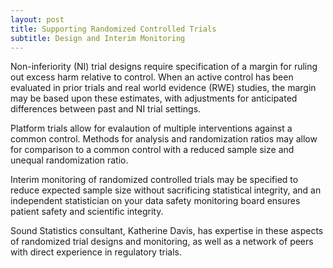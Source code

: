 ```yaml
---
layout: post
title: Supporting Randomized Controlled Trials
subtitle: Design and Interim Monitoring
---
```


Non-inferiority (NI) trial designs require specification of a margin for ruling out excess harm relative to control.  When an active control has been evaluated in prior trials and real world evidence (RWE) studies, the margin may be based upon these estimates, with adjustments for anticipated differences between past and NI trial settings.

Platform trials allow for evalaution of multiple interventions against a common control. Methods for analysis and randomization ratios may allow for comparison to a common control with a reduced sample size and unequal randomization ratio.

Interim monitoring of randomized controlled trials may be specified to reduce expected sample size without sacrificing statistical integrity, and an independent statistician on your data safety monitoring board ensures patient safety and scientific integrity.

Sound Statistics consultant, Katherine Davis, has expertise in these aspects of randomized trial designs and monitoring, as well as a network of peers with direct experience in regulatory trials.
